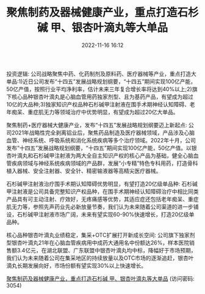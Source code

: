﻿---
title: 聚焦制药及器械健康产业，重点打造石杉碱 甲、银杏叶滴丸等大单品
date: 2022-11-16 16:12
tags:
- 万邦德 
updated: 1970-01-01 08:00:00
---

投资逻辑:
公司战略聚焦中药、化药制剂及原料药、医疗器械等产业，重点打造大单品:1)近日公司发布“十四五”发展战略规划纲要，“十四五”期间实现100亿产能，50亿产值，按照行业平均净利率，估计未来三年复合增长率将达到40%以上;2)旗下核心品种银杏叶滴丸是心脑血管用药独家剂型、且为基药产品，有望成为超过10亿的大品种;3)独家知识产权品种石杉碱甲注射液在围手术期神经认知障碍、老年痴呆、重症肌无力等领域治疗中优势明显，有望成为超过20亿大单品。

聚焦制药+医疗器械大健康产业，发布“十四五”发展战略规划纲要迈上新起点:
公司2021年战略性完全剥离铝业后，聚焦药品制造及医疗器械领域，产品涉及心脑血管、神经系统、呼吸系统和消化系统疾病等多个治疗领域。2022年十月，公司发布“十四五”发展战略规划纲要，“十四五”期间实现100亿产能，50亿产值。以银杏叶滴丸和石杉碱甲注射液为两大全自主知识产权的核心产品为基础，健全心脑血管疾病领域与神经系统疾病领域的产品群，发展“小专精”特色专科用药，打造骨科植入器械、安全注射器、安全针、精密输液器等高精尖医疗器械。
<!-- more -->
石杉碱甲注射液治疗围手术期认知障碍优势明显，有望打造20亿级单品种:
石杉碱甲注射液是公司具备完整知识产权品种，在围手术期神经认知障碍治疗中相比同类产品具有可主动注射、疗效好，无疼痛感等优势，其适应症还包括老年痴呆、重症肌无力等，参照先声药业先必新放量节奏，我们认为未来随着公司渠道的进一步铺设，石杉碱甲注射液市场广阔，未来有望实现60-90%快速增长，打造20亿级单品种。

核心品种银杏叶滴丸业绩稳定，集采+OTC扩展打开新成长空间:
公司旗下独家剂型银杏叶滴丸21年在心脑血管疾病用中成药大通用名中份额达26%，样本医院销售额3.4亿元，在湖北联盟、广东联盟中银杏叶滴丸均中标，降幅好于市场预期，我们认为未来随着公司在集采地区的持续放量以及OTC市场的逐渐追赶，银杏叶滴丸长期发展向好，市场份额有望实现30%以上快速增长。

[聚焦制药及器械健康产业，重点打造石杉碱 甲、银杏叶滴丸等大单品](https://url12.ctfile.com/f/3948612-724537315-4183f0?p=3054)
(访问密码: 3054)



